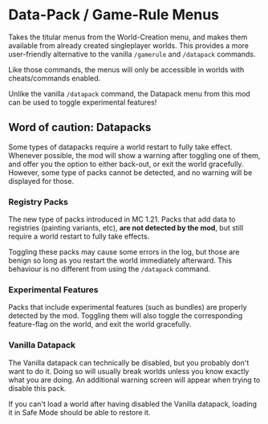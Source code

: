 # Data-Pack / Game-Rule Menus

Takes the titular menus from the World-Creation menu, and makes them available from already created singleplayer worlds.
This provides a more user-friendly alternative to the vanilla `/gamerule` and `/datapack` commands.

Like those commands, the menus will only be accessible in worlds with cheats/commands enabled.

Unlike the vanilla `/datapack` command, the Datapack menu from this mod can be used to toggle experimental features!


## Word of caution: Datapacks

Some types of datapacks require a world restart to fully take effect.
Whenever possible, the mod will show a warning after toggling one of them, and offer you the option to either back-out, or exit the world gracefully.
However, some type of packs cannot be detected, and no warning will be displayed for those.

### Registry Packs
The new type of packs introduced in MC 1.21. Packs that add data to registries (painting variants, etc), **are not detected by the mod**, but still require a world restart to fully take effects.

Toggling these packs may cause some errors in the log, but those are benign so long as you restart the world immediately afterward. This behaviour is no different from using the `/datapack` command.

### Experimental Features
Packs that include experimental features (such as bundles) are properly detected by the mod. Toggling them will also toggle the corresponding feature-flag on the world, and exit the world gracefully.

### Vanilla Datapack
The Vanilla datapack can technically be disabled, but you probably don't want to do it.
Doing so will usually break worlds unless you know exactly what you are doing.
An additional warning screen will appear when trying to disable this pack.

If you can't load a world after having disabled the Vanilla datapack, loading it in Safe Mode should be able to restore it.